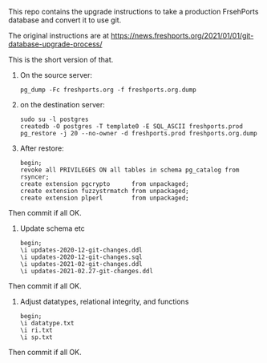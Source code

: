 This repo contains the upgrade instructions to take a production FrsehPorts
database and convert it to use git.

The original instructions are at https://news.freshports.org/2021/01/01/git-database-upgrade-process/

This is the short version of that.

1. On the source server:

       pg_dump -Fc freshports.org -f freshports.org.dump

1. on the destination server:

       sudo su -l postgres
       createdb -O postgres -T template0 -E SQL_ASCII freshports.prod
       pg_restore -j 20 --no-owner -d freshports.prod freshports.org.dump 

1. After restore:

       begin;
       revoke all PRIVILEGES ON all tables in schema pg_catalog from rsyncer;
       create extension pgcrypto      from unpackaged;
       create extension fuzzystrmatch from unpackaged;
       create extension plperl        from unpackaged;

 Then commit if all OK.

1. Update schema etc

       begin;
       \i updates-2020-12-git-changes.ddl
       \i updates-2020-12-git-changes.sql
       \i updates-2021-02-git-changes.ddl
       \i updates-2021-02.27-git-changes.ddl

 Then commit if all OK.

1. Adjust datatypes, relational integrity, and functions

       begin;
       \i datatype.txt
       \i ri.txt
       \i sp.txt

 Then commit if all OK.
